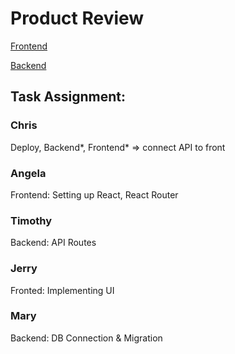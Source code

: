 # Product Review

[Frontend](./frontend/)

[Backend](./backend/)

## Task Assignment:

### Chris 
Deploy, Backend*, Frontend* => connect API to front

### Angela
Frontend: Setting up React, React Router

### Timothy
Backend: API Routes

### Jerry
Fronted: Implementing UI

### Mary
Backend: DB Connection & Migration
